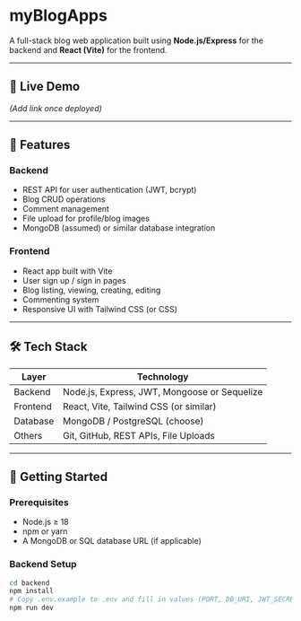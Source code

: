 # myBlogApps

A full-stack blog web application built using **Node.js/Express** for the backend and **React (Vite)** for the frontend.

---

## 🚀 Live Demo

*(Add link once deployed)*

---

## 🧾 Features

### Backend
- REST API for user authentication (JWT, bcrypt)
- Blog CRUD operations
- Comment management
- File upload for profile/blog images
- MongoDB (assumed) or similar database integration

### Frontend
- React app built with Vite
- User sign up / sign in pages
- Blog listing, viewing, creating, editing
- Commenting system
- Responsive UI with Tailwind CSS (or CSS)

---

## 🛠️ Tech Stack

| Layer     | Technology                     |
|-----------|--------------------------------|
| Backend   | Node.js, Express, JWT, Mongoose or Sequelize |
| Frontend  | React, Vite, Tailwind CSS (or similar)      |
| Database  | MongoDB / PostgreSQL (choose)              |
| Others    | Git, GitHub, REST APIs, File Uploads        |

---

## 🔧 Getting Started

### Prerequisites
- Node.js ≥ 18
- npm or yarn
- A MongoDB or SQL database URL (if applicable)

### Backend Setup
```bash
cd backend
npm install
# Copy .env.example to .env and fill in values (PORT, DB_URI, JWT_SECRET, etc.)
npm run dev
